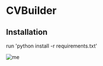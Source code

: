# CVBuilder

## Installation
run 'python install -r requirements.txt'

![me](https://github.com/user-attachments/assets/8e03e91f-2d5d-4bba-bb66-8075113b1157)
